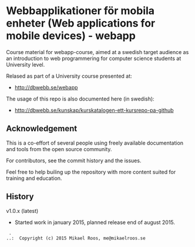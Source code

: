 Webbapplikationer för mobila enheter (Web applications for mobile devices) - webapp
===================

Course material for webapp-course, aimed at a swedish target audience as an introduction to web programmering for computer science students at University level. 

Relased as part of a University course presented at:

* http://dbwebb.se/webapp

The usage of this repo is also documented here (in swedish):

* http://dbwebb.se/kunskap/kurskatalogen-ett-kursrepo-pa-github



Acknowledgement
-------------------

This is a co-effort of several people using freely available documentation and tools from the open source community. 

For contributors, see the commit history and the issues.

Feel free to help builing up the repository with more content suited for training and education.



History
-------------------

v1.0.x (latest)

* Started work in january 2015, planned release end of august 2015.



```                                                            
 .                                                             
..:  Copyright (c) 2015 Mikael Roos, me@mikaelroos.se   
```                                                            
